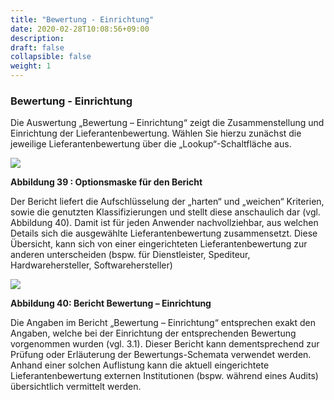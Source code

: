 ```yaml
---
title: "Bewertung - Einrichtung"
date: 2020-02-28T10:08:56+09:00
description: 
draft: false
collapsible: false
weight: 1
---
```

### Bewertung - Einrichtung

Die Auswertung „Bewertung – Einrichtung“ zeigt die Zusammenstellung und Einrichtung der 
Lieferantenbewertung. Wählen Sie hierzu zunächst die jeweilige Lieferantenbewertung über 
die „Lookup“-Schaltfläche aus.

![](images/connectornav/easysupra/Abb39.png)

**Abbildung 39 : Optionsmaske für den Bericht**

Der Bericht liefert die Aufschlüsselung der „harten“ und „weichen“ Kriterien, sowie die genutzten Klassifizierungen und stellt diese anschaulich dar (vgl. Abbildung 40). Damit ist für jeden 
Anwender nachvollziehbar, aus welchen Details sich die ausgewählte Lieferantenbewertung 
zusammensetzt. Diese Übersicht, kann sich von einer eingerichteten Lieferantenbewertung 
zur anderen unterscheiden (bspw. für Dienstleister, Spediteur, Hardwarehersteller, Softwarehersteller)

![](images/connectornav/easysupra/Abb40.png)

**Abbildung 40: Bericht Bewertung – Einrichtung**

Die Angaben im Bericht „Bewertung – Einrichtung“ entsprechen exakt den Angaben, welche
bei der Einrichtung der entsprechenden Bewertung vorgenommen wurden (vgl. 3.1). Dieser
Bericht kann dementsprechend zur Prüfung oder Erläuterung der Bewertungs-Schemata verwendet werden. Anhand einer solchen Auflistung kann die aktuell eingerichtete Lieferantenbewertung externen Institutionen (bspw. während eines Audits) übersichtlich vermittelt werden.